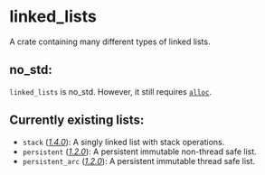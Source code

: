 # linked_lists
A crate containing many different types of linked lists.

## no_std:
`linked_lists` is no_std. However, it still requires [`alloc`](https://doc.rust-lang.org/alloc/).

## Currently existing lists:
- `stack` (*[1.4.0][stackversion]*): A singly linked list with stack operations.
- `persistent` (*[1.2.0][persistentversion]*): A persistent immutable non-thread safe list.
- `persistent_arc` (*[1.2.0][persistentarcversion]*): A persistent immutable thread safe list.

[stackversion]: https://docs.rs/linked_lists/0.1.7/linked_lists/stack/constant.VERSION.html
[persistentversion]: https://docs.rs/linked_lists/0.1.7/linked_lists/persistent/constant.VERSION.html
[persistentarcversion]: https://docs.rs/linked_lists/0.1.7/linked_lists/persistent_arc/constant.VERSION.html
